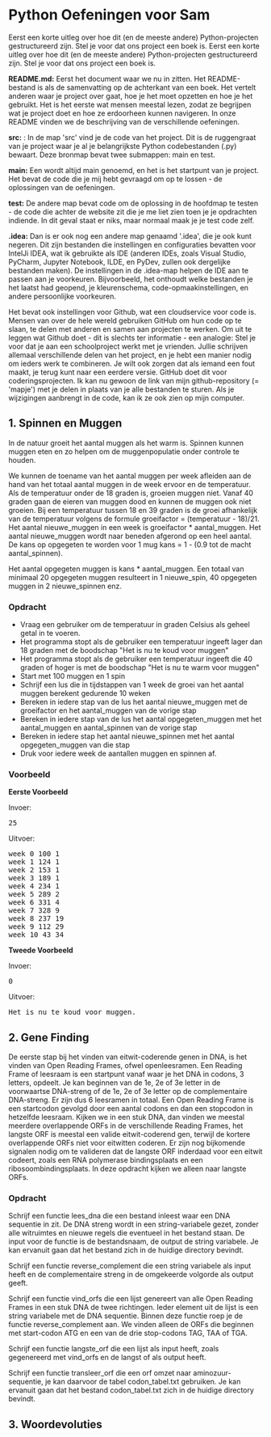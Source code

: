 # Python Oefeningen voor Sam

Eerst een korte uitleg over hoe dit (en de meeste andere) Python-projecten gestructureerd zijn. Stel je voor dat ons
project een boek is. Eerst een korte uitleg over hoe dit (en de meeste andere) Python-projecten gestructureerd zijn.
Stel je voor dat ons project een boek is.

**README.md:**  Eerst het document waar we nu in zitten. Het README-bestand is als de samenvatting op de achterkant van
een boek. Het vertelt anderen waar je project over gaat, hoe je het moet opzetten en hoe je het gebruikt. Het is het
eerste wat mensen meestal lezen, zodat ze begrijpen wat je project doet en hoe ze erdoorheen kunnen navigeren. In onze
README vinden we de beschrijving van de verschillende oefeningen.

**src:** : In de map 'src' vind je de code van het project. Dit is de ruggengraat van je project waar je al je
belangrijkste Python codebestanden (.py) bewaart. Deze bronmap bevat twee submappen: main en test.

**main:** Een wordt altijd main genoemd, en het is het startpunt van je project. Het bevat de code die je mij hebt
gevraagd om op te lossen - de oplossingen van de oefeningen.

**test:** De andere map bevat code om de oplossing in de hoofdmap te testen - de code die achter de website zit die je
me liet zien toen je je opdrachten indiende. In dit geval staat er niks, maar normaal maak je je test code zelf.

**.idea:**  Dan is er ook nog een andere map genaamd '.idea', die je ook kunt negeren. Dit zijn bestanden die
instellingen en configuraties bevatten voor IntelJi IDEA, wat ik gebruikte als IDE (anderen IDEs, zoals Visual Studio,
PyCharm,
Jupyter Notebook, ILDE, en PyDev, zullen ook dergelijke bestanden maken). De instellingen in de .idea-map helpen de IDE
aan te passen aan
je voorkeuren. Bijvoorbeeld, het onthoudt welke bestanden je het laatst had geopend, je kleurenschema,
code-opmaakinstellingen,
en andere persoonlijke voorkeuren.

Het bevat ook instellingen voor Github, wat een cloudservice voor code is. Mensen van over de hele wereld gebruiken
GitHub
om hun code op te slaan, te delen met anderen en samen aan projecten te werken. Om uit te leggen wat Github doet -
dit is slechts ter informatie - een analogie: Stel je voor dat je aan een schoolproject werkt met je vrienden. Jullie
schrijven allemaal verschillende delen van het project, en je hebt een manier nodig om ieders werk te combineren. Je
wilt
ook zorgen dat als iemand een fout maakt, je terug kunt naar een eerdere versie. GitHub doet dit voor
coderingsprojecten.
Ik kan nu gewoon de link van mijn github-repository (= 'mapje') met je delen in plaats van je alle bestanden te sturen.
Als je wijzigingen aanbrengt in de code, kan ik ze ook zien op mijn computer.

## 1. Spinnen en Muggen

In de natuur groeit het aantal muggen als het warm is. Spinnen kunnen muggen eten en zo helpen om de muggenpopulatie
onder controle te houden.

We kunnen de toename van het aantal muggen per week afleiden aan de hand van het totaal aantal muggen in de week ervoor
en de temperatuur.
Als de temperatuur onder de 18 graden is, groeien muggen niet. Vanaf 40 graden gaan de eieren van muggen dood en kunnen
de muggen ook niet groeien.
Bij een temperatuur tussen 18 en 39 graden is de groei afhankelijk van de temperatuur volgens de formule
groeifactor = (temperatuur - 18)/21. Het aantal nieuwe_muggen in een week is groeifactor * aantal_muggen.
Het aantal nieuwe_muggen wordt naar beneden afgerond op een heel aantal.
De kans op opgegeten te worden voor 1 mug kans = 1 - (0.9 tot de macht aantal_spinnen).

Het aantal opgegeten muggen is kans * aantal_muggen. Een totaal van minimaal 20 opgegeten muggen resulteert in 1
nieuwe_spin,
40 opgegeten muggen in 2 nieuwe_spinnen enz.

### Opdracht

- Vraag een gebruiker om de temperatuur in graden Celsius als geheel getal in te voeren.
- Het programma stopt als de gebruiker een temperatuur ingeeft lager dan 18 graden met de boodschap "Het is nu te koud
  voor muggen"
- Het programma stopt als de gebruiker een temperatuur ingeeft die 40 graden of hoger is met de boodschap "Het is nu te
  warm voor muggen"
- Start met 100 muggen en 1 spin
- Schrijf een lus die in tijdstappen van 1 week de groei van het aantal muggen berekent gedurende 10 weken
- Bereken in iedere stap van de lus het aantal nieuwe_muggen met de groeifactor en het aantal_muggen van de vorige stap
- Bereken in iedere stap van de lus het aantal opgegeten_muggen met het aantal_muggen en aantal_spinnen van de vorige
  stap
- Bereken in iedere stap het aantal nieuwe_spinnen met het aantal opgegeten_muggen van die stap
- Druk voor iedere week de aantallen muggen en spinnen af.

### Voorbeeld

**Eerste Voorbeeld**

Invoer:
<pre>25</pre>
Uitvoer:
<pre>
week 0 100 1
week 1 124 1
week 2 153 1
week 3 189 1
week 4 234 1
week 5 289 2
week 6 331 4
week 7 328 9
week 8 237 19
week 9 112 29
week 10 43 34
</pre>


**Tweede Voorbeeld**

Invoer:
<pre>0</pre>
Uitvoer:
<pre>Het is nu te koud voor muggen.</pre>

## 2. Gene Finding

De eerste stap bij het vinden van eitwit-coderende genen in DNA, is het vinden van Open Reading Frames, ofwel
openleesramen. Een Reading Frame of leesraam is een startpunt vanaf waar je het DNA in codons, 3 letters, opdeelt. Je
kan beginnen van de 1e, 2e of 3e letter in de voorwaartse DNA-streng of de 1e, 2e of 3e letter op de complementaire
DNA-streng. Er zijn dus 6 leesramen in totaal. Een Open Reading Frame is een startcodon gevolgd door een aantal codons
en dan een stopcodon in hetzelfde leesraam. Kijken we in een stuk DNA, dan vinden we meestal meerdere overlappende ORFs
in de verschillende Reading Frames, het langste ORF is meestal een valide eitwit-coderend gen, terwijl de kortere
overlappende ORFs niet voor eitwitten coderen. Er zijn nog bijkomende signalen nodig om te valideren dat de langste ORF
inderdaad voor een eitwit codeert, zoals een RNA polymerase bindingsplaats en een ribosoombindingsplaats. In deze
opdracht kijken we alleen naar langste ORFs.

### Opdracht

Schrijf een functie lees_dna die een bestand inleest waar een DNA sequentie in zit. De DNA streng wordt in een
string-variabele gezet, zonder alle witruimtes en nieuwe regels die eventueel in het bestand staan. De input voor de
functie is de bestandsnaam, de output de string variabele. Je kan ervanuit gaan dat het bestand zich in de huidige
directory bevindt.

Schrijf een functie reverse_complement die een string variabele als input heeft en de complementaire streng in de
omgekeerde volgorde als output geeft.

Schrijf een functie vind_orfs die een lijst genereert van alle Open Reading Frames in een stuk DNA de twee richtingen.
Ieder element uit de lijst is een string variabele met de DNA sequentie. Binnen deze functie roep je de functie
reverse_complement aan. We vinden alleen de ORFs die beginnen met start-codon ATG en een van de drie stop-codons TAG,
TAA of TGA.

Schrijf een functie langste_orf die een lijst als input heeft, zoals gegenereerd met vind_orfs en de langst of als
output heeft.

Schrijf een functie transleer_orf die een orf omzet naar aminozuur-sequentie, je kan daarvoor de tabel codon_tabel.txt
gebruiken. Je kan ervanuit gaan dat het bestand codon_tabel.txt zich in de huidige directory bevindt.

## 3. Woordevoluties

